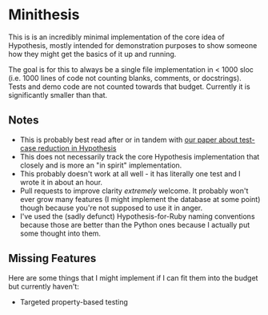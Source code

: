 # Minithesis

This is is an incredibly minimal implementation of the core idea of Hypothesis,
mostly intended for demonstration purposes to show someone how they might
get the basics of it up and running.

The goal is for this to always be a single file implementation in < 1000 sloc (i.e. 1000 lines of code not counting blanks, comments, or docstrings).
Tests and demo code are not counted towards that budget. Currently it is significantly smaller than that.

## Notes

* This is probably best read after or in tandem with [our paper about test-case reduction in Hypothesis](https://drmaciver.github.io/papers/reduction-via-generation-preview.pdf)
* This does not necessarily track the core Hypothesis implementation that closely and is more an "in spirit" implementation.
* This probably doesn't work at all well - it has literally one test and I wrote it in about an hour.
* Pull requests to improve clarity *extremely* welcome. It probably won't ever grow many features (I might implement the database at some point) though because you're not supposed to use it in anger.
* I've used the (sadly defunct) Hypothesis-for-Ruby naming conventions because those are better than the Python ones because I actually put some thought into them.


## Missing Features

Here are some things that I might implement if I can fit them into the budget but currently haven't:

* Targeted property-based testing
